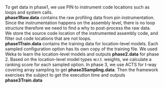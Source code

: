 To get data in phase1, we use PIN to instrument code locations such as loops and system calls.<br />
**phase1Raw.data** contains the raw profiling data from pin instrumentation. 
Since the instrumentation happens on the assembly level, there is no loop structure therefore 
we need to find a why to post-process the raw data. <br />
We store the source code location of the instrumented
assembly code, and filter out code locations that are not loops. <br />
**phase1Train.data** contains the training data for location-level models. 
Each sampled configuration option has its own copy of the training file.
We used Weka to learn the location-level models and outputs **phase2.data** for phase 2.
Based on the location-level model types w.r.t. weights, we calculate a ranking score for each sampled option.
In phase 3, we use ACTS for t-way covering array sampling to get **phase3Sampling.data**.
Then the framework exercises the subject to get the execution time and outputs **phase3Train.data**

